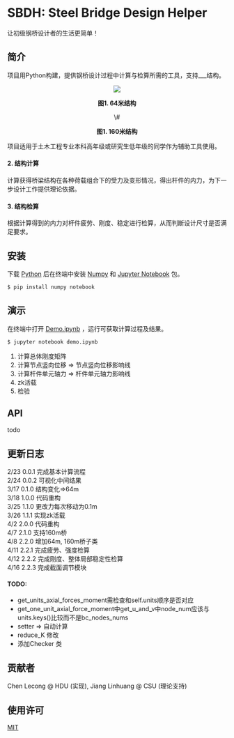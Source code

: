 # SBDH: Steel Bridge Design Helper
让初级钢桥设计者的生活更简单！

## 简介
项目用Python构建，提供钢桥设计过程中计算与检算所需的工具，支持___结构。

<div align=center>
<img src=https://user-images.githubusercontent.com/26713883/79548517-29200400-80c8-11ea-99a6-79b7bb52c2f8.jpg></img>
<p><b>图1. 64米结构</b></p>
\#
<p><b>图1. 160米结构</b></p>
</div>

项目适用于土木工程专业本科高年级或研究生低年级的同学作为辅助工具使用。

#### 2. 结构计算  
计算获得桥梁结构在各种荷载组合下的受力及变形情况，得出杆件的内力，为下一步设计工作提供理论依据。
#### 3. 结构检算 
根据计算得到的内力对杆件疲劳、刚度、稳定进行检算，从而判断设计尺寸是否满足要求。  



## 安装
下载 [Python](https://www.python.org/) 后在终端中安装 [Numpy](https://www.numpy.org.cn/) 和 [Jupyter Notebook](https://jupyter.org/) 包。  
```sh 
$ pip install numpy notebook
```



## 演示
在终端中打开 [Demo.ipynb](Demo-v2.2.3.ipynb) ，运行可获取计算过程及结果。
```sh 
$ jupyter notebook demo.ipynb
```

1. 计算总体刚度矩阵
2. 计算节点竖向位移 => 节点竖向位移影响线
3. 计算杆件单元轴力 => 杆件单元轴力影响线
4. zk活载
5. 检验
  



## API

todo



## 更新日志

2/23  0.0.1  完成基本计算流程  
2/24  0.0.2  可视化中间结果  
3/17  0.1.0  结构变化=>64m  
3/18  1.0.0  代码重构   
3/25  1.1.0  更改力每次移动为0.1m  
3/26  1.1.1  实现zk活载  
4/2   2.0.0  代码重构  
4/7   2.1.0  支持160m桥  
4/8   2.2.0  增加64m, 160m桥子类  
4/11  2.2.1  完成疲劳、强度检算  
4/12  2.2.2  完成刚度、整体局部稳定性检算  
4/16  2.2.3  完成截面调节模块  

#### TODO:

- get_units_axial_forces_moment需检查和self.units顺序是否对应
- get_one_unit_axial_force_moment中get_u_and_v中node_num应该与units.keys()比较而不是bc_nodes_nums
- setter => 自动计算
- reduce_K 修改
- 添加Checker 类




## 贡献者

Chen Lecong @ HDU (实现), Jiang Linhuang @ CSU (理论支持)



## 使用许可

[MIT](LICENSE)
